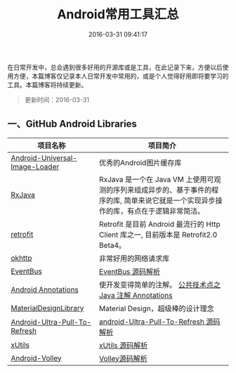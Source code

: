 ﻿---
title: Android常用工具汇总
comments: true
date: 2016-03-31 09:41:17
update: 2016-03-31 09:41:17
categories: Android
tags: ['Android','Android tools','开源库']
---

在日常开发中，总会遇到很多好用的开源库或是工具，在此记录下来，方便以后使用方便，本篇博客仅记录本人日常开发中常用的，或是个人觉得好用即将要学习的工具。本篇博客将持续更新。

<!-- more -->

> 更新时间：2016-03-31

## 一、GitHub Android Libraries

| 项目名称 | 项目简介 |
| --- | --- |
| [Android-Universal-Image-Loader](https://github.com/nostra13/Android-Universal-Image-Loader) | 优秀的Android图片缓存库 |
| [RxJava](https://github.com/ReactiveX/RxJava) | RxJava 是一个在 Java VM 上使用可观测的序列来组成异步的、基于事件的程序的库, 简单来说它就是一个实现异步操作的库，有点在于逻辑非常简洁。 |
| [retrofit](https://github.com/square/retrofit) | Retrofit 是目前 Android 最流行的 Http Client 库之一, 目前版本是 Retrofit2.0 Beta4。 |
| [okhttp](https://github.com/square/okhttp) | 非常好用的网络请求库 |
| [EventBus](https://github.com/greenrobot/EventBus) | [EventBus 源码解析](http://a.codekk.com/detail/Android/Trinea/EventBus%20%E6%BA%90%E7%A0%81%E8%A7%A3%E6%9E%90) |
| [Android Annotations](https://github.com/excilys/androidannotations) | 使开发变得简单的注解。 [公共技术点之 Java 注解 Annotations](http://a.codekk.com/detail/Android/Trinea/%E5%85%AC%E5%85%B1%E6%8A%80%E6%9C%AF%E7%82%B9%E4%B9%8B%20Java%20%E6%B3%A8%E8%A7%A3%20Annotation) |
| [MaterialDesignLibrary](https://github.com/navasmdc/MaterialDesignLibrary) | Material Design，超级棒的设计理念 |
| [Android-Ultra-Pull-To-Refresh](https://github.com/liaohuqiu/android-Ultra-Pull-To-Refresh) | [android-Ultra-Pull-To-Refresh 源码解析](http://a.codekk.com/detail/Android/Grumoon/android-Ultra-Pull-To-Refresh%20%E6%BA%90%E7%A0%81%E8%A7%A3%E6%9E%90) |
| [xUtils](https://github.com/wyouflf/xUtils) | [xUtils 源码解析](http://a.codekk.com/detail/Android/Caij/xUtils%20%E6%BA%90%E7%A0%81%E8%A7%A3%E6%9E%90) |
| [Android-Volley](https://github.com/mcxiaoke/android-volley) | [Volley源码解析](http://a.codekk.com/detail/Android/grumoon/Volley%20%E6%BA%90%E7%A0%81%E8%A7%A3%E6%9E%90) |